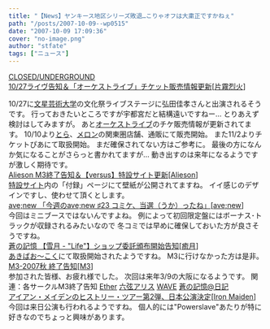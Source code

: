 ```yaml
---
title: "【News】ヤンキース地区シリーズ敗退…こりゃオフは大粛正ですかねぇ"
path: "/posts/2007-10-09--wp0515"
date: "2007-10-09 17:09:36"
cover: "no-image.png"
author: "stfate"
tags: ["ニュース"]
---
```


<style type="text/css">
<!--
p {white-space: pre-wrap};
-->
</style>

<a class="topics" href="http://katakiri.sakura.ne.jp/CU/log/eid167.html" target="_blank">CLOSED/UNDERGROUND 10/27ライヴ告知＆「オーケストライブ」チケット販売情報更新</a><span class="junre">[<a href="http://www.rekka.jp/" target="_blank">片霧烈火</a>]</span>
<div class="news">10/27に<a href="http://www.bunsei.ac.jp/" target="_blank">文星芸術大学</a>の文化祭ライブステージに弘田佳孝さんと出演されるそうです。
行っておきたいところですが宇都宮だと結構遠いですねー…
とりあえず検討はしてみますが。
あと<a href="http://www.rekka.jp/live071208/" target="_blank">オーケストライブ</a>のチケ販売情報が更新されてます。
10/10より<a href="http://www.toranoana.co.jp/" target="_blank">とら</a>、<a href="http://www.melonbooks.co.jp/" target="_blank">メロン</a>の関東圏店舗、通販にて販売開始。
また11/2よりチケットぴあにて取扱開始。
まだ確保されてない方はご参考に。
最後の方になんか気になることがさらっと書かれてますが…
動き出すのは来年になるようですが激しく期待です。</div>
<a class="topics" href="http://www.alieson.net" target="_blank">Alieson M3終了告知＆【versus】特設サイト更新</a><span class="junre">[<a href="http://www.alieson.net" target="_blank">Alieson</a>]</span>
<div class="news"><a href="http://www.alieson.net/html/ver/index.html" target="_blank">特設サイト</a>内の「付録」ページにて壁紙が公開されてますね。
イイ感じのデザインですし、使わせて頂くとします。</div>
<a class="topics" href="http://blog.avenew.jp/archives/84" target="_blank">ave;new 「今週のave;new ♯23 コミケ、当選（うか）ったね」</a><span class="junre">[<a href="http://www.avenew.jp/" target="_blank">ave;new</a>]</span>
<div class="news">今回はミニブースではないんですよね。
例によって初回限定盤にはボーナス･トラックが収録されるみたいなので
冬コミでは早めに確保しておいた方が良さそうですね。</div>
<a class="topics" href="http://aonokioku.sakura.ne.jp/" target="_blank">蒼の記憶 【雪月 - "Life"】ショップ委託頒布開始告知</a><span class="junre">[<a href="http://aonokioku.sakura.ne.jp/" target="_blank">癒月</a>]</span>
<div class="news"><a href="http://www.akibaoo.com/" target="_blank">あきばお～こく</a>にて取扱開始されたようですね。
M3に行けなかった方は是非。</div>
<a class="topics" href="http://www.m3net.jp/" target="_blank">M3-2007秋 終了告知</a><span class="junre">[<a href="http://www.m3net.jp/" target="_blank">M3</a>]</span>
<div class="news">参加された皆様、お疲れ様でした。
次回は来年3/9の大阪になるようです。
関連：各サークルM3終了告知
<a href="http://www.ether-music.com/" target="_blank">Ether</a> <a href="http://www.rokugen.net/" target="_blank">六弦アリス</a> <a href="http://wavesite.sakura.ne.jp/" target="_blank">WAVE</a> <a href="http://aonokioku.sakura.ne.jp/" target="_blank">蒼の記憶@日記</a></div>
<a class="topics" href="http://www.cdjournal.com/main/news/news.php?nno=16760" target="_blank">アイアン・メイデンのヒストリー・ツアー第2弾、日本公演決定</a><span class="junre">[<a href="http://www.ironmaiden.com/" target="_blank">Iron Maiden</a>]</span>
<div class="news">今回は来日公演も行われるようですね。
個人的には"Powerslave"あたりが特に好きなのでちょっと興味があります。</div>
